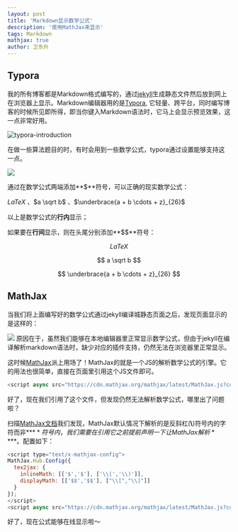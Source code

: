 ```yaml
---
layout: post
title: 'Markdown显示数学公式'
description: '使用MathJax来显示'
tags: Markdown
mathjax: true
author: 卫东升
---
```




## Typora

我的所有博客都是Markdown格式编写的，通过[jekyll](https://jekyllrb.com/)生成静态文件然后放到网上在浏览器上显示。Markdown编辑器用的是[Typora](https://www.typora.io/), 它轻量、跨平台，同时编写博客的时候所见即所得，即当你键入Markdown语法时，它马上会显示预览效果，这一点非常好用。

![typora-introduction](http://dsweiblog.oss-cn-shanghai.aliyuncs.com/2017-12/typora-introduction.jpeg)

在做一些算法题目的时，有时会用到一些数学公式，typora通过设置能够支持这一点。

![](http://dsweiblog.oss-cn-shanghai.aliyuncs.com/2017-12/typora-math-setting.jpeg)

通过在数学公式两端添加**$**符号，可以正确的现实数学公式：

$LaTeX$ 、$a \sqrt b$ 、$\underbrace{a + b \cdots + z}_{26}$

以上是数学公式的**行内**显示；

如果要在**行间**显示，则在头尾分别添加**$$**符号：

$$
LaTeX
$$

$$
a \sqrt b
$$

$$
\underbrace{a + b \cdots + z}_{26}
$$





## MathJax

当我们将上面编写好的数学公式通过jekyll编译城静态页面之后，发现页面显示的是这样的：

![](http://dsweiblog.oss-cn-shanghai.aliyuncs.com/2017-12/jekyll-without-mathjax.jpeg)
原因在于，虽然我们能够在本地编辑器里正常显示数学公式，但由于jekyll在编译解析markdown语法时，缺少对应的插件支持，仍然无法在浏览器里正常显示。

这时候[MathJax](https://www.mathjax.org/)派上用场了！MathJax的就是一个JS的解析数学公式的引擎。它的用法也很简单，直接在页面里引用这个JS文件即可。

```javascript
<script async src="https://cdn.mathjax.org/mathjax/latest/MathJax.js?config=TeX-MML-AM_CHTML"></script>
```

好了，现在我们引用了这个文件，但发现仍然无法解析数学公式，哪里出了问题啦？

扫描[MathJax文档](http://docs.mathjax.org/en/latest/start.html#tex-and-latex-input)我们发现，MathJax默认情况下解析的是反斜杠(**\\**)符号内的字符而非**$**符号内，我们需要在引用它之前提前声明一下让MathJax解析**$**。配置如下：

```javascript
<script type="text/x-mathjax-config">
MathJax.Hub.Config({
  tex2jax: {
    inlineMath: [['$','$'], ['\\(','\\)']],
    displayMath: [['$$','$$'], ["\\[","\\]"]]
  }
});
</script>
<script async src="https://cdn.mathjax.org/mathjax/latest/MathJax.js?config=TeX-MML-AM_CHTML"></script>
```
好了，现在公式能够在线显示啦～
